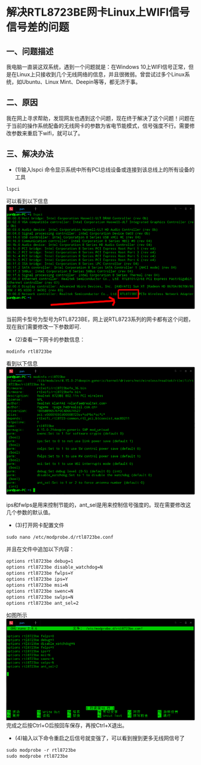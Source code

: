 # 解决RTL8723BE网卡Linux上WIFI信号信号差的问题

## 一、问题描述

我电脑一直装这双系统，遇到一个问题就是：在Windows 10上WIFI信号正常，但是在Linux上只接收到几个无线网络的信息，并且很微弱。曾尝试过多个Linux系统，如Ubuntu、Linux Mint、Deepin等等，都无济于事。

## 二、原因

我在网上寻求帮助，发现网友也遇到这个问题，现在终于解决了这个问题！问题在于当前的操作系统配备的无线网卡的参数为省电节能模式，信号强度不行。需要修改参数来重启下wifi，就可以了。

## 三、解决办法

- (1)输入lspci 命令显示系统中所有PCI总线设备或连接到该总线上的所有设备的工具

```shell
lspci
```

可以看到以下信息
![深度截图_20180821084914.png](../img/02-01.png)

当前网卡型号为型号为RTL8723BE，网上说RTL8723系列的网卡都有这个问题，现在我们需要修改一下参数即可.

- (2)查看一下网卡的参数信息：

```shell
modinfo rtl8723be
```

看到以下信息
![深度截图_20180821085553.png](../img/02-02.png)

ips和fwlps是用来控制节能的，ant_sel是用来控制信号强度的。现在需要修改这几个参数的默认值。

- (3)打开网卡配置文件

```shell
sudo nano /etc/modprobe.d/rtl8723be.conf
```

并且在文件中追加以下内容：

```shell
options rtl8723be debug=1
options rtl8723be disable_watchdog=N
options rtl8723be fwlps=Y
options rtl8723be ips=Y
options rtl8723be msi=N
options rtl8723be swenc=N
options rtl8723be swlps=N
options rtl8723be ant_sel=2
```

如图所示
![深度截图_20180821090015.png](../img/02-03.png)
完成之后按Ctrl+O后按回车保存，再按Ctrl+X退出。

- (4)输入以下命令重启之后信号就变强了，可以看到搜到更多无线网信号了

```shell
sudo modprobe -r rtl8723be
sudo modprobe rtl8723be
```
